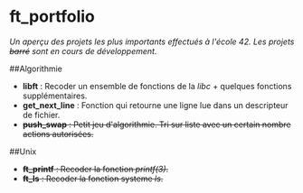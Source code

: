 # ft_portfolio

*Un aperçu des projets les plus importants effectués à l'école 42.
Les projets ~~barré~~ sont en cours de développement.*

##Algorithmie
- **libft** : Recoder un ensemble de fonctions de la *libc* + quelques fonctions supplémentaires.
- **get_next_line** : Fonction qui retourne une ligne lue dans un descripteur de fichier.
- ~~**push_swap** : Petit jeu d'algorithmie. Tri sur liste avec un certain nombre actions autorisées.~~

##Unix
- ~~**ft_printf** : Recoder la fonction *printf(3)*.~~
- ~~**ft_ls** : Recoder la fonction systeme *ls*.~~
